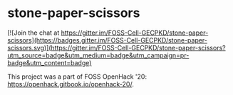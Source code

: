 # stone-paper-scissors

[![Join the chat at https://gitter.im/FOSS-Cell-GECPKD/stone-paper-scissors](https://badges.gitter.im/FOSS-Cell-GECPKD/stone-paper-scissors.svg)](https://gitter.im/FOSS-Cell-GECPKD/stone-paper-scissors?utm_source=badge&utm_medium=badge&utm_campaign=pr-badge&utm_content=badge)

This project was a part of FOSS OpenHack '20: https://openhack.gitbook.io/openhack-20/.
